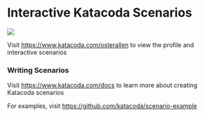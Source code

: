 # Interactive Katacoda Scenarios

[![](http://shields.katacoda.com/katacoda/osterallen/count.svg)](https://www.katacoda.com/osterallen "Get your profile on Katacoda.com")

Visit https://www.katacoda.com/osterallen to view the profile and interactive scenarios

### Writing Scenarios
Visit https://www.katacoda.com/docs to learn more about creating Katacoda scenarios

For examples, visit https://github.com/katacoda/scenario-example
